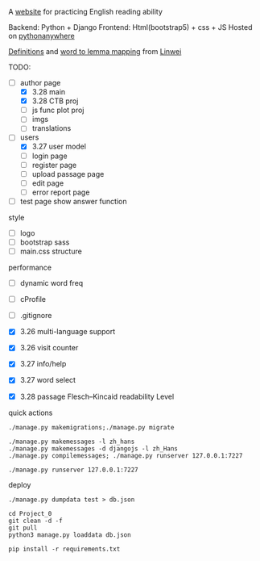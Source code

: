 A [website](https://adenchen27.pythonanywhere.com/index/) for practicing English reading ability

Backend: Python + Django
Frontend: Html(bootstrap5) + css + JS
Hosted on [pythonanywhere](https://www.pythonanywhere.com/)

[Definitions](https://github.com/skywind3000/ECDICT) and [word to lemma mapping](https://github.com/skywind3000/lemma.en) from [Linwei](https://github.com/skywind3000)



TODO:
- [ ] author page
    - [x] 3.28 main
    - [x] 3.28 CTB proj
    - [ ] js func plot proj
    - [ ] imgs
    - [ ] translations
- [ ] users
    - [x] 3.27 user model
    - [ ] login page
    - [ ] register page
    - [ ] upload passage page
    - [ ] edit page
    - [ ] error report page
- [ ] test page show answer function

style
- [ ] logo
- [ ] bootstrap sass
- [ ] main.css structure

performance
- [ ] dynamic word freq
- [ ] cProfile
- [ ] .gitignore


- [x] 3.26 multi-language support
- [x] 3.26 visit counter
- [x] 3.27 info/help
- [x] 3.27 word select
- [x] 3.28 passage Flesch–Kincaid readability Level

quick actions
```
./manage.py makemigrations;./manage.py migrate

./manage.py makemessages -l zh_hans
./manage.py makemessages -d djangojs -l zh_Hans
./manage.py compilemessages; ./manage.py runserver 127.0.0.1:7227

./manage.py runserver 127.0.0.1:7227

```

deploy
```
./manage.py dumpdata test > db.json

cd Project_0
git clean -d -f
git pull
python3 manage.py loaddata db.json

pip install -r requirements.txt
```



